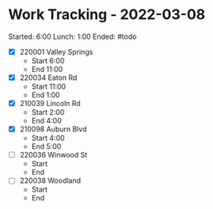 # Work Tracking - 2022-03-08
Started: 6:00
Lunch: 1:00
Ended:
#todo
- [X] 220001 Valley Springs
	- Start 6:00
	- End 11:00
- [x] 220034 Eaton Rd
	- Start 11:00
	- End 1:00
- [x] 210039 Lincoln Rd
	- Start 2:00
	- End 4:00
- [x] 210098 Auburn Blvd
	- Start 4:00
	- End 5:00
- [ ] 220036 Winwood St
	- Start
	- End 
- [ ] 220038 Woodland
	- Start
	- End